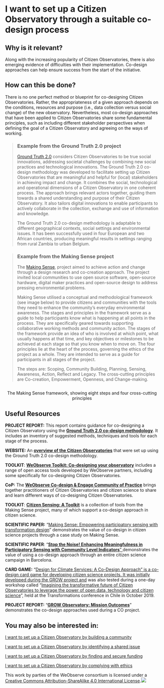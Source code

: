 # I want to set up a Citizen Observatory through a suitable co-design process

## Why is it relevant?

Along with the increasing popularity of Citizen Observatories, there is also emerging evidence of difficulties with their implementation. Co-design approaches can help ensure success from the start of the initiative.

## How can this be done?

There is no one perfect method or blueprint for co-designing Citizen Observatories. Rather, the appropriateness of a given approach depends on the conditions, resources and purpose (i.e., data collection versus social change) of the new observatory. Nevertheless, most co-design approaches that have been applied to Citizen Observatories share some fundamental principles, such as including different stakeholder perspectives when defining the goal of a Citizen Observatory and agreeing on the ways of working.

> ### Example from the Ground Truth 2.0 project
>
> [Ground Truth 2.0](http://www.gt20.eu/) considers Citizen Observatories to be true social innovations, addressing societal challenges by combining new social practices and technological innovations. The Ground Truth 2.0 co-design methodology was developed to facilitate setting up Citizen Observatories that are meaningful and helpful for (local) stakeholders in achieving impact and change. It combines the social, technological and operational dimensions of a Citizen Observatory in one coherent process. The approach brings relevant actors together, guiding them towards a shared understanding and purpose of their Citizen Observatory. It also tailors digital innovations to enable participants to actively collaborate in the collection, exchange and use of information and knowledge.
>
> The Ground Truth 2.0 co-design methodology is adaptable to different geographical contexts, social settings and environmental issues. It has been successfully used in four European and two African countries, producing meaningful results in settings ranging from rural Zambia to urban Belgium.

> ### Example from the Making Sense project
>
> The [Making Sense](http://making-sense.eu/), project aimed to achieve action and change through a design research and co-creation approach. The project invited local communities to use open source software, open-source hardware, digital maker practices and open-source design to address pressing environmental problems.
>
> Making Sense utilised a conceptual and methodological framework (see image below) to provide citizens and communities with the tools they need to enhance the community’s everyday environmental awareness. The stages and principles in the framework serve as a guide to help participants know what is happening at all points in the process. They are specifically geared towards supporting collaborative working methods and community action. The stages of the framework provide an idea of who is involved at which point, what usually happens at that time, and key objectives or milestones to be achieved at each stage so that you know when to move on. The four principles lie at the heart of the process, governing the ethics of the project as a whole. They are intended to serve as a guide for participants in all stages of the project.
>
> The steps are: Scoping, Community Building, Planning, Sensing, Awareness, Action, Reflect and Legacy. The cross-cutting  principles are Co-creation, Empowerment, Openness, and Change-making.
>
>

<figure><img src="https://www.weobserve.eu/wp-content/uploads/2021/03/MS-Framework.png" alt=""><figcaption></figcaption></figure>

<p align="center">The Making Sense framework, showing eight steps and four cross-cutting principles</p>

## Useful Resources

**PROJECT REPORT:** This report contains guidance for co-designing a Citizen Observatory using the [**Ground Truth 2.0 co-design methodology**](https://gt20.eu/wp-content/uploads/2020/06/GT2.0-D1.13-Guidelines-for-Citizen-Observatories-FINAL.pdf). It includes an inventory of suggested methods, techniques and tools for each stage of the process.

**WEBSITE:** An [**overview of the Citizen Observatories**](https://gt20.eu/citizen-observatories) that were set up using the Ground Truth 2.0 co-design methodology.

**TOOLKIT**: [**WeObserve Toolkit: Co-designing your observatory**](https://www.weobserve.eu/toolkit/) includes a range of open access tools developed by WeObserve partners, including some specifically for co-designing Citizen Observatories.

**CoP:** The [**WeObserve Co-design & Engage Community of Practice**](https://www.weobserve.eu/weobserve-cop1-co-creating-citizen-observatories-and-engaging-citizens/) brings together practitioners of Citizen Observatories and citizen science to share and learn different ways of co-designing Citizen Observatories.

**TOOLKIT**: [**Citizen Sensing: A Toolkit**](https://discovery.dundee.ac.uk/en/publications/citizen-sensing-a-toolkit) is a collection of tools from the Making Sense project, many of which support a co-design approach in citizen science.

**SCIENTIFIC PAPER:** “[Making Sense: Empowering participatory sensing with transformation design](https://discovery.dundee.ac.uk/en/publications/making-sense-empowering-participatory-sensing-with-transformation)” demonstrates the value of co-design in citizen science projects through a case study on Making Sense.

**SCIENTIFIC PAPER**: “[**Stop the Noise! Enhancing Meaningfulness in Participatory Sensing with Community Level Indicators**” ](https://discovery.dundee.ac.uk/en/publications/stop-the-noise-enhancing-meaningfulness-in-participatory-sensing-)demonstrates the value of using a co-design approach through an entire citizen science campaign in Barcelona.

**CARD GAME:** “[Design for Climate Services: A Co-Design Approach” is a co-design card game for developing citizen science projects. It was initially developed during the GROW project and](https://discovery.dundee.ac.uk/en/publications/design-for-climate-services-a-co-design-approach-2) was also tested during a one-day workshop called “[Imagining the transformative future of Citizen Observatories to leverage the power of open data, technology and citizen science](https://discovery.dundee.ac.uk/en/publications/one-day-workshop-imagining-the-transformative-future-of-citizen-o)”, held at the Transformations conference in Chile in October 2019.

**PROJECT REPORT:** “[**GROW Observatory: Mission Outcomes**](https://discovery.dundee.ac.uk/en/publications/grow-observatory-mission-outcomes)” demonstrates the co-design approaches used during a CO project.

## You may also be interested in:

[I want to set up a Citizen Observatory by building a community](https://app.gitbook.com/o/-LbbpkbPn14_lT165GF4/s/xhdGyRLggMekKhjUZVP1/~/changes/7/creating-and-running-a-citizen-observatory/i-want-to-set-up-a-citizen-observatory-by-building-community)

[I want to set up a Citizen Observatory by identifying a shared issue](https://app.gitbook.com/o/-LbbpkbPn14_lT165GF4/s/xhdGyRLggMekKhjUZVP1/~/changes/7/creating-and-running-a-citizen-observatory/i-want-to-set-up-a-citizen-observatory-by-identifying-a-shared-issue)

[I want to set up a Citizen Observatory by finding and secure funding](../)

[I want to set up a Citizen Observatory by complying with ethics](https://app.gitbook.com/o/-LbbpkbPn14_lT165GF4/s/xhdGyRLggMekKhjUZVP1/~/changes/7/creating-and-running-a-citizen-observatory/i-want-to-set-up-a-citizen-observatory-and-comply-with-ethics)



This work by parties of the WeObserve consortium is licensed under a [Creative Commons Attribution-ShareAlike 4.0 International License](https://creativecommons.org/licenses/by-sa/2.0/).![](https://www.weobserve.eu/wp-content/uploads/2021/03/CC.png)
